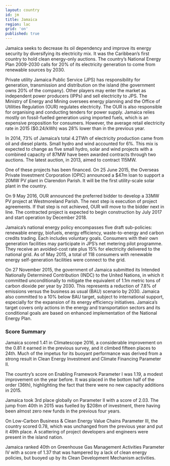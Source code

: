 ```yaml
---
layout: country
id: jm
title: Jamaica
region: lac
grid: 'on'
published: true
---
```


Jamaica seeks to decrease its oil dependency and improve its energy security by diversifying its electricity mix. It was the Caribbean’s first country to hold clean energy-only auctions. The country’s National Energy Plan 2009-2030 calls for 20% of its electricity generation to come from renewable sources by 2030.

Private utility Jamaica Public Service (JPS) has responsibility for generation, transmission and distribution on the island (the government owns 20% of the company). Other players may enter the market as independent power producers (IPPs) and sell electricity to JPS. The Ministry of Energy and Mining oversees energy planning and the Office of Utilities Regulation (OUR) regulates electricity. The OUR is also responsible for organising and conducting tenders for power supply.
Jamaica relies mostly on fossil-fuelled generation using imported fuels, which is an expensive proposition for consumers. However, the average retail electricity rate in 2015 ($0.24/kWh) was 28% lower than in the previous year.

In 2014, 73% of Jamaica’s total 4.2TWh of electricity production came from oil and diesel plants. Small hydro and wind accounted for 6%. This mix is expected to change as five small hydro, solar and wind projects with a combined capacity of 87MW have been awarded contracts through two auctions. The latest auction, in 2013, aimed to contract 115MW.

One of these projects has been financed. On 25 June 2015, the Overseas Private Investment Corporation (OPIC) announced a $47m loan to support a 20MW PV plant in Clarendon Parish. It will be the first utility-scale solar plant in the country.

On 9 May 2016, OUR announced the preferred bidder to develop a 33MW PV project at Westmoreland Parish. The next step is execution of project agreements. If that step is not achieved, OUR will move to the bidder next in line. The contracted project is expected to begin construction by July 2017 and start operation by December 2018.

Jamaica’s national energy policy encompasses five draft sub-policies: renewable energy, biofuels, energy efficiency, waste-to-energy and carbon credits trading. Each includes voluntary goals. 
Consumers with their own generation facilities may participate in JPS’s net metering pilot programme. They receive an avoided-cost rate plus 15% for electricity delivered to the national grid. As of May 2015, a total of 118 consumers with renewable energy self-generation facilities were connect to the grid.

On 27 November 2015, the government of Jamaica submitted its Intended Nationally Determined Contribution (INDC) to the United Nations, in which it committed unconditionally to mitigate the equivalent of 1.1m metric tons of carbon dioxide per year by 2030. This represents a reduction of 7.8% of emissions versus the business as usual (BAU) scenario by 2030. Jamaica also committed to a 10% below BAU target, subject to international support, especially for the expansion of its energy efficiency initiatives. Jamaica’s target covers only actions in the energy and transportation sectors and its conditional goals are based on enhanced implementation of the National Energy Plan. 


### Score Summary

Jamaica scored 1.41 in Climatescope 2016, a considerable improvement on the 0.81 it earned in the previous survey, and it climbed fifteen places to 24th. Much of the impetus for its buoyant performance was derived from a strong result in Clean Energy Investment and Climate Financing Parameter II.

The country’s score on Enabling Framework Parameter I was 1.19, a modest improvement on the year before. It was placed in the bottom half of the order (36th), highlighting the fact that there were no new capacity additions in 2015.

Jamaica took 3rd place globally on Parameter II with a score of 2.03. The jump from 40th in 2015 was fuelled by $208m of investment, there having been almost zero new funds in the previous four years. 

On Low-Carbon Business & Clean Energy Value Chains Parameter III, the country scored 0.78, which was unchanged from the previous year and put it 49th place. A scattering of project developers and engineers were present in the island nation. 

Jamaica ranked 40th on Greenhouse Gas Management Activities Parameter IV with a score of 1.37 that was hampered by a lack of clean energy policies, but buoyed up by its Clean Development Mechanism activities.
